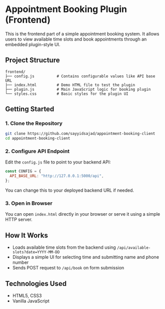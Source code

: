 # Appointment Booking Plugin (Frontend)

This is the frontend part of a simple appointment booking system. It allows users to view available time slots and book appointments through an embedded plugin-style UI.

## Project Structure

```
frontend/
├── config.js          # Contains configurable values like API base URL
├── index.html         # Demo HTML file to test the plugin
├── plugin.js          # Main JavaScript logic for booking plugin
└── styles.css         # Basic styles for the plugin UI
```

## Getting Started

### 1. Clone the Repository

```bash
git clone https://github.com/sayyidsajad/appointment-booking-client
cd appointment-booking-client
```

### 2. Configure API Endpoint

Edit the `config.js` file to point to your backend API:

```js
const CONFIG = {
  API_BASE_URL: "http://127.0.0.1:5000/api",
};
```

You can change this to your deployed backend URL if needed.

### 3. Open in Browser

You can open `index.html` directly in your browser or serve it using a simple HTTP server.

## How It Works

- Loads available time slots from the backend using `/api/available-slots?date=YYYY-MM-DD`
- Displays a simple UI for selecting time and submitting name and phone number
- Sends POST request to `/api/book` on form submission

## Technologies Used

- HTML5, CSS3
- Vanilla JavaScript

